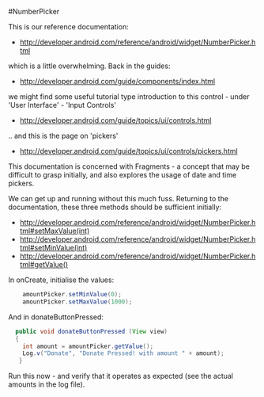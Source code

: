 #NumberPicker

This is our reference documentation:

- <http://developer.android.com/reference/android/widget/NumberPicker.html>

which is a little overwhelming. Back in the guides:

- <http://developer.android.com/guide/components/index.html>

we might find some useful tutorial type introduction to this control - under 'User Interface' - 'Input Controls'

- <http://developer.android.com/guide/topics/ui/controls.html>

.. and this is the page on 'pickers'

- <http://developer.android.com/guide/topics/ui/controls/pickers.html>

This documentation is concerned with Fragments - a concept that may be difficult to grasp initially, and also explores the usage of date and time pickers. 

We can get up and running without this much fuss. Returning to the documentation, these three methods should be sufficient initially:

- <http://developer.android.com/reference/android/widget/NumberPicker.html#setMaxValue(int)>
- <http://developer.android.com/reference/android/widget/NumberPicker.html#setMinValue(int)>
- <http://developer.android.com/reference/android/widget/NumberPicker.html#getValue()>

In onCreate, initialise the values: 

~~~java
    amountPicker.setMinValue(0);
    amountPicker.setMaxValue(1000);
~~~

And in donateButtonPressed:

~~~java
  public void donateButtonPressed (View view) 
  {
    int amount = amountPicker.getValue();
    Log.v("Donate", "Donate Pressed! with amount " + amount);
   }
~~~

Run this now - and verify that it operates as expected (see the actual amounts in the log file).

